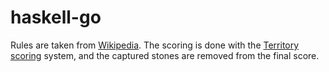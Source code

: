 # haskell-go

Rules are taken from [Wikipedia](https://en.wikipedia.org/wiki/Rules_of_Go#Explanation_of_the_basic_rules).
The scoring is done with the [Territory scoring](https://en.wikipedia.org/wiki/Rules_of_Go#Territory_scoring) system, and the captured stones are removed from the final score.